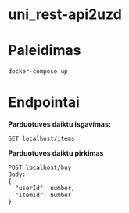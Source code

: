 # uni_rest-api2uzd
# Paleidimas
```
docker-compose up
```
# Endpointai


**Parduotuves daiktu isgavimas:**
```
GET localhost/items
```

**Parduotuves daiktu pirkimas**
```
POST localhost/buy
Body: 
{
  "userId": number,
  "itemId": number
}
```
